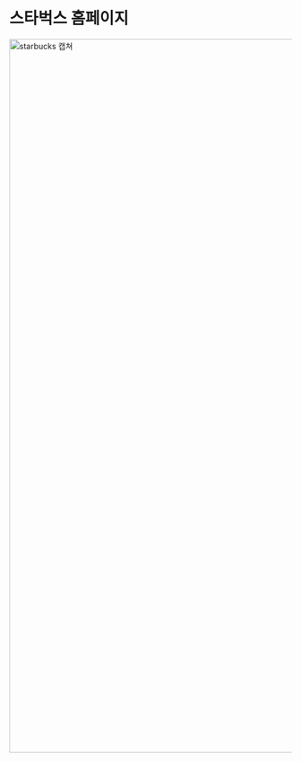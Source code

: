 # 스타벅스 홈페이지 

<img width="1272" alt="starbucks 캡쳐" src="https://github.com/user-attachments/assets/ebc98769-9e40-4ddb-8789-28529c60923a">
